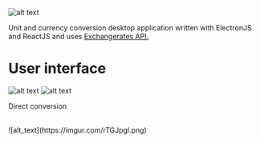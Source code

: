 ![alt text](https://i.imgur.com/EY8Ydcu.png)

<p>Unit and currency conversion desktop application written with ElectronJS and ReactJS and uses <a href="https://exchangeratesapi.io/">Exchangerates API.</a></p>

# User interface
![alt text](https://imgur.com/hBfYMVX.png)
![alt text](https://imgur.com/tdzSyRS.png)
<p> Direct conversion </p> <br>
![alt_text](https://imgur.com/rTGJpgl.png)
